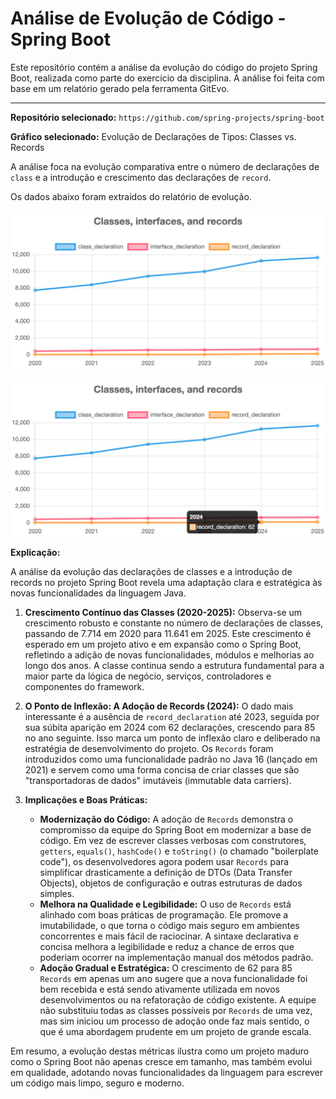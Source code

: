 # Análise de Evolução de Código - Spring Boot

Este repositório contém a análise da evolução do código do projeto Spring Boot, realizada como parte do exercício da disciplina. A análise foi feita com base em um relatório gerado pela ferramenta GitEvo.

---

**Repositório selecionado:** `https://github.com/spring-projects/spring-boot`

**Gráfico selecionado:** Evolução de Declarações de Tipos: Classes vs. Records

A análise foca na evolução comparativa entre o número de declarações de `class` e a introdução e crescimento das declarações de `record`.

Os dados abaixo foram extraídos do relatório de evolução.

![alt text](image.png)

![alt text](image-1.png)

**Explicação:**

A análise da evolução das declarações de classes e a introdução de records no projeto Spring Boot revela uma adaptação clara e estratégica às novas funcionalidades da linguagem Java.

1.  **Crescimento Contínuo das Classes (2020-2025):**
    Observa-se um crescimento robusto e constante no número de declarações de classes, passando de 7.714 em 2020 para 11.641 em 2025. Este crescimento é esperado em um projeto ativo e em expansão como o Spring Boot, refletindo a adição de novas funcionalidades, módulos e melhorias ao longo dos anos. A classe continua sendo a estrutura fundamental para a maior parte da lógica de negócio, serviços, controladores e componentes do framework.

2.  **O Ponto de Inflexão: A Adoção de Records (2024):**
    O dado mais interessante é a ausência de `record_declaration` até 2023, seguida por sua súbita aparição em 2024 com 62 declarações, crescendo para 85 no ano seguinte. Isso marca um ponto de inflexão claro e deliberado na estratégia de desenvolvimento do projeto. Os `Records` foram introduzidos como uma funcionalidade padrão no Java 16 (lançado em 2021) e servem como uma forma concisa de criar classes que são "transportadoras de dados" imutáveis (immutable data carriers).

3.  **Implicações e Boas Práticas:**
    * **Modernização do Código:** A adoção de `Records` demonstra o compromisso da equipe do Spring Boot em modernizar a base de código. Em vez de escrever classes verbosas com construtores, `getters`, `equals()`, `hashCode()` e `toString()` (o chamado "boilerplate code"), os desenvolvedores agora podem usar `Records` para simplificar drasticamente a definição de DTOs (Data Transfer Objects), objetos de configuração e outras estruturas de dados simples.
    * **Melhora na Qualidade e Legibilidade:** O uso de `Records` está alinhado com boas práticas de programação. Ele promove a imutabilidade, o que torna o código mais seguro em ambientes concorrentes e mais fácil de raciocinar. A sintaxe declarativa e concisa melhora a legibilidade e reduz a chance de erros que poderiam ocorrer na implementação manual dos métodos padrão.
    * **Adoção Gradual e Estratégica:** O crescimento de 62 para 85 `Records` em apenas um ano sugere que a nova funcionalidade foi bem recebida e está sendo ativamente utilizada em novos desenvolvimentos ou na refatoração de código existente. A equipe não substituiu todas as classes possíveis por `Records` de uma vez, mas sim iniciou um processo de adoção onde faz mais sentido, o que é uma abordagem prudente em um projeto de grande escala.

Em resumo, a evolução destas métricas ilustra como um projeto maduro como o Spring Boot não apenas cresce em tamanho, mas também evolui em qualidade, adotando novas funcionalidades da linguagem para escrever um código mais limpo, seguro e moderno.